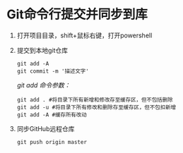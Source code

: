 # Git命令行提交并同步到库

1. 打开项目目录，shift+鼠标右键，打开powershell

2. 提交到本地git仓库

   ``` 
   git add -A
   git commit -m '描述文字'
   ```

   *git add 命令参数：*

   ```
   git add . #将目录下所有新增和修改存至缓存区，但不包括删除
   git add -u #将目录下所有修改和删除存至缓存区，但不包扣新增
   git add -A #缓存所有改动
   ```

3. 同步GitHub远程仓库

   ```
   git push origin master
   ```



